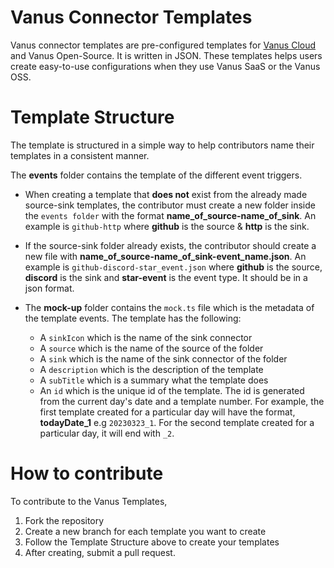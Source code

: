 # Vanus Connector Templates

Vanus connector templates are pre-configured templates for [Vanus Cloud](https://cloud.vanus.ai) and Vanus Open-Source. It is written in JSON. These templates helps users create easy-to-use configurations when they use Vanus SaaS or the Vanus OSS.

# Template Structure

The template is structured in a simple way to help contributors name their templates in a consistent manner.

The **events** folder contains the template of the different event triggers.

- When creating a template that **does not** exist from the already made source-sink templates, the contributor must create a new folder inside the `events folder` with the format **name_of_source-name_of_sink**. An example is `github-http` where **github** is the source & **http** is the sink.

- If the source-sink folder already exists, the contributor should create a new file with **name_of_source-name_of_sink-event_name.json**. An example is `github-discord-star_event.json` where **github** is the source, **discord** is the sink and **star-event** is the event type. It should be in a json format.

- The **mock-up** folder contains the `mock.ts` file which is the metadata of the template events. The template has the following:
  - A `sinkIcon` which is the name of the sink connector
  - A `source` which is the name of the source of the folder
  - A `sink` which is the name of the sink connector of the folder
  - A `description` which is the description of the template
  - A `subTitle` which is a summary what the template does
  - An `id` which is the unique id of the template. The id is generated from the current day's date and a template number. For example, the first template created for a particular day will have the format, **todayDate_1** e.g `20230323_1`. For the second template created for a particular day, it will end with `_2`.

# How to contribute

To contribute to the Vanus Templates,

1. Fork the repository
2. Create a new branch for each template you want to create
3. Follow the Template Structure above to create your templates
4. After creating, submit a pull request.
